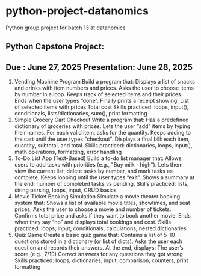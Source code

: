 # python-project-datanomics
Python group project for batch 13 at datanomics

Python Capstone Project:
---------------
Due :               June 27, 2025
Presentation:  June 28, 2025
----------------
 1. Vending Machine Program
Build a program that:
Displays a list of snacks and drinks with item numbers and prices.
Asks the user to choose items by number in a loop.
Keeps track of selected items and their prices.
Ends when the user types “done”.
Finally prints a receipt showing:
List of selected items with prices
Total cost
Skills practiced: loops, input(), conditionals, lists/dictionaries, sum(), print formatting
2. Simple Grocery Cart Checkout
Write a program that:
Has a predefined dictionary of groceries with prices.
Lets the user “add” items by typing their names.
For each valid item, asks for the quantity.
Keeps adding to the cart until the user types "checkout".
Displays a final bill: each item, quantity, subtotal, and total.
Skills practiced: dictionaries, loops, input(), math operations, formatting, error handling
3. To-Do List App (Text-Based)
Build a to-do list manager that:
Allows users to add tasks with priorities (e.g., "Buy milk - high").
Lets them view the current list, delete tasks by number, and mark tasks as complete.
Keeps looping until the user types “exit”.
Shows a summary at the end: number of completed tasks vs pending.
Skills practiced: lists, string parsing, loops, input, CRUD basics
4. Movie Ticket Booking Simulation
Simulate a movie theater booking system that:
Shows a list of available movie titles, showtimes, and seat prices.
Asks the user to choose a movie and number of tickets.
Confirms total price and asks if they want to book another movie.
Ends when they say “no” and displays total bookings and cost.
Skills practiced: loops, input, conditionals, calculations, nested dictionaries
5. Quiz Game
Create a basic quiz game that:
Contains a list of 5–10 questions stored in a dictionary (or list of dicts).
Asks the user each question and records their answers.
At the end, displays:
The user’s score (e.g., 7/10)
Correct answers for any questions they got wrong
Skills practiced: loops, dictionaries, input, comparison, counters, print formatting


